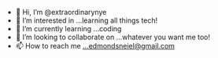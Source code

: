 - 👋 Hi, I’m @extraordinarynye
- 👀 I’m interested in ...learning all things tech! 
- 🌱 I’m currently learning ...coding   
- 💞️ I’m looking to collaborate on ...whatever you want me too!
- 📫 How to reach me ...edmondsneiel@gmail.com

<!---
extraordinarynye/extraordinarynye is a ✨ special ✨ repository because its `README.md` (this file) appears on your GitHub profile.
You can click the Preview link to take a look at your changes.
--->
